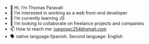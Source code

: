- 👋 Hi, I’m Thomas Paravati
- 👀 I’m interested in working as a web front-end developer
- 🌱 I’m currently learning JS
- 💞️ I’m looking to collaborate on freelance projects and companies
- 📫 How to reach me: juegospc254@gmail.com
- 🗣️ native language:Spanish. Second language: English

<!---
ThomasParavati/ThomasParavati is a ✨ special ✨ repository because its `README.md` (this file) appears on your GitHub profile.
You can click the Preview link to take a look at your changes.
--->
